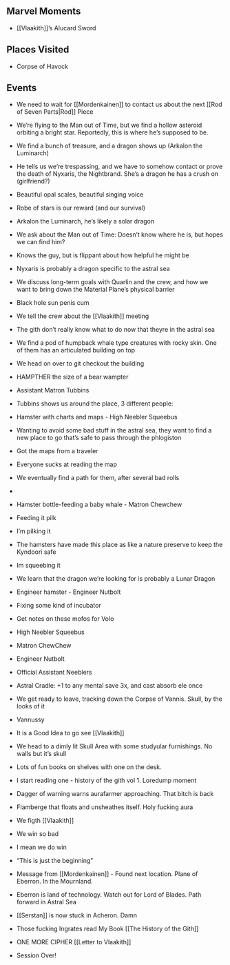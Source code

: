 ## Marvel Moments

- [[Vlaakith]]’s Alucard Sword
    

## Places Visited

- Corpse of Havock
    

## Events

- We need to wait for [[Mordenkainen]] to contact us about the next [[Rod of Seven Parts|Rod]] Piece
    
- We’re flying to the Man out of Time, but we find a hollow asteroid orbiting a bright star. Reportedly, this is where he’s supposed to be.
    
- We find a bunch of treasure, and a dragon shows up (Arkalon the Luminarch)
    
- He tells us we’re trespassing, and we have to somehow contact or prove the death of Nyxaris, the Nightbrand. She’s a dragon he has a crush on (girlfriend?)
    

- Beautiful opal scales, beautiful singing voice
    

- Robe of stars is our reward (and our survival)
    
- Arkalon the Luminarch, he’s likely a solar dragon
    
- We ask about the Man out of Time: Doesn’t know where he is, but hopes we can find him?
    

- Knows the guy, but is flippant about how helpful he might be
    

- Nyxaris is probably a dragon specific to the astral sea
    
- We discuss long-term goals with Quarlin and the crew, and how we want to bring down the Material Plane’s physical barrier
    
- Black hole sun penis cum
    
- We tell the crew about the [[Vlaakith]] meeting
    
- The gith don’t really know what to do now that theyre in the astral sea
    
- We find a pod of humpback whale type creatures with rocky skin. One of them has an articulated building on top
    
- We head on over to git checkout the building
    
- HAMPTHER the size of a bear wampter
    

- Assistant Matron Tubbins
    

- Tubbins shows us around the place, 3 different people:
    

- Hamster with charts and maps - High Neebler Squeebus
    

- Wanting to avoid some bad stuff in the astral sea, they want to find a new place to go that’s safe to pass through the phlogiston
    
- Got the maps from a traveler
    
- Everyone sucks at reading the map
    
- We eventually find a path for them, after several bad rolls
    
-   
    

- Hamster bottle-feeding a baby whale - Matron Chewchew
    

- Feeding it pilk
    
- I’m pilking it
    
- The hamsters have made this place as like a nature preserve to keep the Kyndoori safe
    
- Im squeebing it
    
- We learn that the dragon we’re looking for is probably a Lunar Dragon
    

- Engineer hamster - Engineer Nutbolt
    

- Fixing some kind of incubator
    

- Get notes on these mofos for Volo
    

- High Neebler Squeebus
    
- Matron ChewChew
    
- Engineer Nutbolt
    

- Official Assistant Neeblers
    

- Astral Cradle: +1 to any mental save 3x, and cast absorb ele once
    

- We get ready to leave, tracking down the Corpse of Vannis. Skull, by the looks of it
    

- Vannussy
    
- It is a Good Idea to go see [[Vlaakith]]
    

- We head to a dimly lit Skull Area with some studyular furnishings. No walls but it’s skull
    

- Lots of fun books on shelves with one on the desk. 
    
- I start reading one - history of the gith vol 1. Loredump moment
    

- Dagger of warning warns aurafarmer approaching. That bitch is back
    

- Flamberge that floats and unsheathes itself. Holy fucking aura
    
- We figth [[Vlaakith]]
    
- We win so bad
    

- I mean we do win
    

- “This is just the beginning”
    

- Message from [[Mordenkainen]] - Found next location. Plane of Eberron. In the Mournland. 
    
- Eberron is land of technology. Watch out for Lord of Blades. Path forward in Astral Sea
    
- [[Serstan]]  is now stuck in Acheron. Damn

- Those fucking Ingrates read My Book
 [[The History of the Gith]]
    

- ONE MORE CIPHER
[[Letter to Vlaakith]]
  

- Session Over!